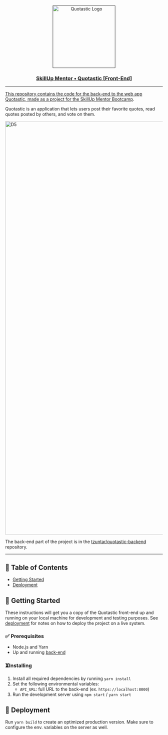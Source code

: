 <p align="center">
  <a href="" rel="noopener">
  <img width="200px" alt="Quotastic Logo" src="https://github.com/tzuntar/quotastic-backend/assets/35228139/f2f365d5-1fba-49cd-a656-c030a781a2db" />
</p>

<h3 align="center">SkillUp Mentor • Quotastic [Front-End]</h3>

---

This repository contains the code for the back-end to the web app Quotastic,
made as a project for the [SkillUp Mentor Bootcamp](https://skillupmentor.com/).

Quotastic is an application that lets users post their favorite quotes, read quotes posted by others,
and vote on them.

<img width="1323" alt="D5" src="https://github.com/tzuntar/quotastic-frontend/assets/35228139/2aac1c9e-a6c3-423d-8bdf-5eed35f18727">

The back-end part of the project is in the [tzuntar/quotastic-backend](https://github.com/tzuntar/quotastic-backend) repository.

---

## 📝 Table of Contents

- [Getting Started](#getting_started)
- [Deployment](#deployment)

## 🏁 Getting Started <a name = "getting_started"></a>

These instructions will get you a copy of the Quotastic front-end up and running on your local machine for development and testing
purposes. See [deployment](#deployment) for notes on how to deploy the project on a live system.

### ✅ Prerequisites <a name = "prerequisites"></a>

- Node.js and Yarn
- Up and running [back-end](https://github.com/tzuntar/quotastic-backend)

### ⏳Installing

1. Install all required dependencies by running `yarn install`
2. Set the following environmental variables:
   - `API_URL`: full URL to the back-end (ex. `https://localhost:8000`)
4. Run the development server using `npm start` / `yarn start`

## 🚀 Deployment <a name = "deployment"></a>

Run `yarn build` to create an optimized production version. Make sure to configure the env. variables on
the server as well.
